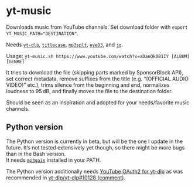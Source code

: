 # yt-music
Downloads music from YouTube channels. Set download folder with `export YT_MUSIC_PATH="DESTINATION"`.  

Needs [`yt-dlp`](https://github.com/yt-dlp/yt-dlp), [`titlecase`](https://github.com/wezm/titlecase), [`mp3splt`](https://github.com/mp3splt/mp3splt), [`eyeD3`](https://github.com/nicfit/eyeD3), and [`jq`](https://github.com/stedolan/jq).  

Usage: `yt-music.sh https://www.youtube.com/watch?v=aDaoQk081IY [ALBUM] [GENRE]`  

It tries to download the file (skipping parts marked by SponsorBlock API), set correct metadata, remove suffixes from the title (e.g. “(OFFICIAL AUDIO VIDEO)” etc.), trims silence from the beginning and end, normalizes loudness to 95 dB, and finally moves the file to the destination folder.  

Should be seen as an inspiration and adopted for your needs/favorite music channels.

## Python version
The Python version is currently in beta, but will be the one I update in the future. It’s not tested extensively yet though, so there might be more bugs than in the Bash version.  
It needs [`mp3gain`](https://mp3gain.sourceforge.net/download.php) installed in your PATH.

The Python version additionally needs [YouTube OAuth2 for yt-dlp](https://github.com/coletdjnz/yt-dlp-youtube-oauth2) as was recommended in [yt-dlp/yt-dlp#10128 (comment)](https://github.com/yt-dlp/yt-dlp/issues/10128#issuecomment-2157140324).
